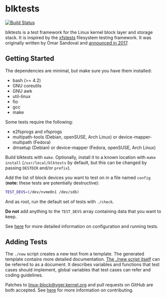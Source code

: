 # blktests

[![Build Status](https://github.com/osandov/blktests/workflows/CI/badge.svg)](https://github.com/osandov/blktests/actions)

blktests is a test framework for the Linux kernel block layer and storage
stack. It is inspired by the [xfstests](https://git.kernel.org/pub/scm/fs/xfs/xfstests-dev.git/)
filesystem testing framework. It was originally written by Omar Sandoval and
[announced in
2017](https://lore.kernel.org/linux-block/20170512184905.GA15267@vader.DHCP.thefacebook.com/).

## Getting Started

The dependencies are minimal, but make sure you have them installed:

- bash (>= 4.2)
- GNU coreutils
- GNU awk
- util-linux
- fio
- gcc
- make

Some tests require the following:

- e2fsprogs and xfsprogs
- multipath-tools (Debian, openSUSE, Arch Linux) or device-mapper-multipath
  (Fedora)
- dmsetup (Debian) or device-mapper (Fedora, openSUSE, Arch Linux)

Build blktests with `make`. Optionally, install it to a known location with
`make install` (`/usr/local/blktests` by default, but this can be changed by
passing `DESTDIR` and/or `prefix`).

Add the list of block devices you want to test on in a file named `config`
(**note:** these tests are potentially destructive):

```sh
TEST_DEVS=(/dev/nvme0n1 /dev/sdb)
```

And as root, run the default set of tests with `./check`.

**Do not** add anything to the `TEST_DEVS` array containing data that you want
to keep.

See [here](Documentation/running-tests.md) for more detailed information on
configuration and running tests.

## Adding Tests

The `./new` script creates a new test from a template. The generated template
contains more detailed documentation. [The ./new script itself](new) can be
referred to as a document. It describes variables and functions that test cases
should implement, global variables that test cases can refer and coding
guidelines.

Patches to <linux-block@vger.kernel.org> and pull requests on GitHub are both
accepted. See [here](CONTRIBUTING.md) for more information on contributing.

